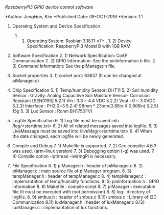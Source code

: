 *RaspberryPi3 GPIO device control software*

*Author: _JungHun, Kim_
*Published Date: 09-OCT-2016
*Version: 1.1


1. Operating System and Device Specification
	1. 1) Operating System: Rasbian 3.18.11-v7+
.	1. 2) Device Specification: RaspberryPi3 Model B with 1GB RAM

2. Software Specification
	2. 1) Network Specification: CoAP Communication
     	2. 2) GPIO Information: See the pinInformation.h file.
	2. 3) Command Information: See the piManager.h file.

3. Socket properties
	3. 1) socket port: 63637 (It can be changed at piManager.c)

4. Chip Specification
	5. 1) Temp/humidity Sensor: DHT11
	5. 2) Soil humidity Sensor :  Gravity: Analog Capacitive Soil Moisture Sensor- Corrosion Resistant [SEN0193]
	  5.2.1) Vin : 3.3 ~ 4.4 VDC
	  5.2.2) Vout : 0 ~ 3.0VDC
	  5.2.3) Interface : PH2.0~3
	  5.2.4) 98mm * 23mm(3.86in X 0.905in)
	  5.2.5) 15g
	5. 3) Lux Sensor :           Rohm BH1750FVI

5. Logfile Specification
	6. 1) Log file must be saved into /log/<starttime.txt>
	6. 2) All of related messages saved into logfile.
    	6. 3) LiveMessage must be saved into /liveMsg/<starttime.txt>
    	6. 4) When the date changed, each logfile will be newly generated.

6. Compile and Debug
	7. 1) Makefile is supported.
	7. 2) Gcc compiler 4.6.3 was used. (arm-linux version)
	7. 3) Debugging option (-g) was used.
	7. 4) Compile option -lpthread -lwiringPi is necessary.

8. File Specification
	8. 1) piManager.h      : header of piManager.c
	8. 2) piManager.c      : main source file of piManager program.
	8. 3) tempManager.h    : header of tempManager.c
	8. 4) tempManager.c    : implemantation of temp/humidity functions.
	8. 5) pinInformation.h : GPIO information
	8. 6) Makefile         : compile script
	8. 7) piManager        : executable file (It must be executed with root permission)
	8. 8) log              : directory of logfile.
    	8. 9) smbus.h          : header of smbus.c
    	8.10) smbus.c          : Library of I2C Communication
    	8.11) luxManager.h     : header of luxManager.c
 	8.12) luxManager.c     : implemantation of lux functions.
 